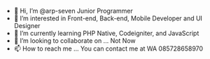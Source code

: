 - 👋 Hi, I’m @arp-seven Junior Programmer
- 👀 I’m interested in Front-end, Back-end, Mobile Developer and UI Designer
- 🌱 I’m currently learning PHP Native, Codeigniter, and JavaScript
- 💞️ I’m looking to collaborate on ... Not Now
- 📫 How to reach me ... You can contact me at WA 085728658970

<!---
arp-seven/arp-seven is a ✨ special ✨ repository because its `README.md` (this file) appears on your GitHub profile.
You can click the Preview link to take a look at your changes.
--->
